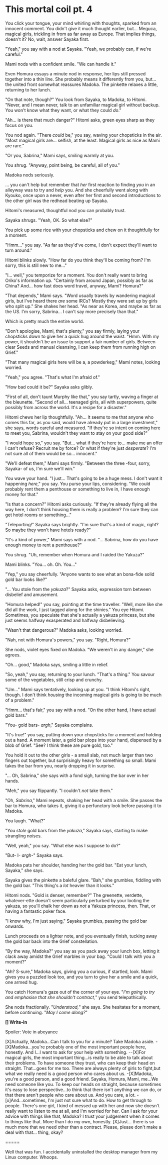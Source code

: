 # This mortal coil pt. 4

You click your tongue, your mind whirling with thoughts, sparked from an innocent comment. You didn't give it much thought earlier, but... Meguca, magical girls, trickling in from as far away as Europe. That implies things, doesn't it? No, wait, answer Sayaka first.

"Yeah," you say with a nod at Sayaka. "Yeah, we probably can, if we're careful."

Mami nods with a confident smile. "We can handle it."

Even Homura essays a minute nod in response, her lips still pressed together into a thin line. She probably means it differently from you, but... the united front somewhat reassures Madoka. The pinkette relaxes a little, returning to her lunch.

"On that note, though?" You look from Sayaka, to Madoka, to Hitomi. "Never, and I mean never, talk to an unfamiliar magical girl without backup. You won't know what they want, or what they could *do*."

"Ah... is there that much danger?" Hitomi asks, green eyes sharp as they focus on you.

You nod again. "There *could* be," you say, waving your chopsticks in the air. "Most magical girls are... selfish, at the least. Magical girls as nice as Mami are rare."

"Or you, Sabrina," Mami says, smiling warmly at you.

You shrug. "Anyway, point being, be careful, all of you."

Madoka nods seriously.

... you can't help but remember that *her* first reaction to finding *you* in an alleyway was to try and *help* you. And she cheerfully went along with Kyouko, once upon a never, even after her first and second introductions to the other girl was the redhead beating up Sayaka.

Hitomi's measured, thoughtful nod you can probably trust.

Sayaka shrugs. "Yeah, OK. So what else?"

You pick up some rice with your chopsticks and chew on it thoughtfully for a moment.

"Hmm..." you say. "As far as they'd've come, I don't expect they'll want to turn around."

Hitomi blinks slowly. "How far do you think they'll be coming from? I'm sorry, this is still new to me..."

"I... well," you temporize for a moment. You don't really want to bring Oriko's information up. "Certainly from around Japan, possibly as far as China? And... how fast does word travel, anyway, Mami? Homura?"

"That depends," Mami says. "Word usually travels by wandering magical girls, but I've heard there *are* some IRCs? Mostly they were set up by girls who split up." She shakes her head. "As near as Korea, and maybe as far as the US. I'm sorry, Sabrina... I can't say more precisely than that."

Which is pretty much the entire world.

"Don't apologise, Mami, that's plenty," you say firmly, laying your chopsticks down to give her a quick hug around the waist. "Hmm. With my power, it shouldn't be an issue to support a fair number of girls. Between clear Seeds and manual cleansing, I can keep them from running high on Grief."

"That many magical girls here will be a, a powderkeg," Mami notes, looking worried.

"Yeah," you agree. "That's what I'm afraid of."

"How bad could it be?" Sayaka asks glibly.

"First of all, don't taunt Murphy like that," you say tartly, waving a finger at the bleunette. "Second of all... teenaged girls, all with superpowers, quite possibly from across the world. It's a recipe for a disaster."

Hitomi chews her lip thoughtfully. "Ah... It seems to me that anyone who comes this far, as you said, would have already put in a large investment," she says, words careful and measured. "If they're so intent on coming here to meet you, Sabrina, wouldn't they want to stay on your good side?"

"I would hope so," you say. "But... what if they're here to... make me an offer I can't refuse? Recruit me by force? Or what if they're just *desperate*? I'm not sure all of them would be so... innocent."

"We'll defeat them," Mami says firmly. "Between the three -four, sorry, Sayaka- of us, I'm sure we'll win."

You wave your hand. "I just... That's going to be a huge mess. I don't want it happening *here*," you say. You purse your lips, considering. "We could probably rent them a penthouse or something to live in, I have enough money for that."

"Is that a concern?" Hitomi asks curiously. "If they're already flying all the way here, I don't think housing them is really a problem? I'm sure they can get hotel rooms or something..."

"Teleporting!" Sayaka says brightly. "I'm sure that's a kind of magic, right? So maybe they won't have hotels ready?"

"It's a kind of power," Mami says with a nod. "... Sabrina, how do you have enough money to rent a penthouse?"

You shrug. "Uh, remember when Homura and I raided the Yakuza?"

Mami blinks. "You... oh. Oh. You..."

"Yep," you say cheerfully. "Anyone wants to see what an bona-fide solid gold bar looks like?"

"... You stole from the *yakuza*?" Sayaka asks, expression torn between disbelief and amusement.

"Homura helped!" you say, pointing at the time traveller. "Well, more like she did all the work, I just tagged along for the shinies." You eye Hitomi. Sometimes, you speculate that she's actually a yakuza princess, but she just seems halfway exasperated and halfway disbelieving.

"Wasn't that dangerous?" Madoka asks, looking worried.

"Nah, not with Homura's powers," you say. "Right, Homura?"

She nods, violet eyes fixed on Madoka. "We weren't in any danger," she agrees.

"Oh... good," Madoka says, smiling a little in relief.

"So, yeah," you say, returning to your lunch. "That's a thing." You savour some of the vegetables, still crisp and crunchy.

"Um..." Mami says tentatively, looking up at you. "I think Hitomi's right, though. I don't think *housing* the incoming magical girls is going to be much of a problem."

"Hmm... that's fair," you say with a nod. "On the other hand, I have actual gold bars."

"You- gold bars- *argh*," Sayaka complains.

"It's true!" you say, putting down your chopsticks for a moment and holding out a hand. A moment later, a gold bar plops into your hand, dispensed by a blob of Grief. "See? I think these are pure gold, too."

You hold it out to the other girls - a small slab, not much larger than two fingers out together, but surprisingly heavy for something so small. Mami takes the bar from you, nearly dropping it in surprise.

"... Oh, Sabrina," she says with a fond sigh, turning the bar over in her hands.

"Meh," you say flippantly. "I couldn't *not* take them."

"Oh, *Sabrina*," Mami repeats, shaking her head with a smile. She passes the bar to Homura, who takes it, giving it a perfunctory look before passing it to Madoka.

You laugh. "What?"

"You *stole* gold bars from the *yakuza*," Sayaka says, starting to make strangling noises.

"Well, yeah," you say. "What else was I suppose to do?"

"But- I- *argh-*" Sayaka says.

Madoka pats her shoulder, handing her the gold bar. "Eat your lunch, Sayaka," she says.

Sayaka gives the pinkette a baleful glare. "Bah," she grumbles, fiddling with the gold bar. "This thing's a *lot* heavier than it looks."

Hitomi nods. "Gold is denser, remember?" The greenette, verdette, whatever-ette doesn't seem particularly perturbed by your looting the yakuza, so you'll chalk her down as *not* a Yakuza princess, then. That, or having a fantastic poker face.

"I know why, I'm just saying," Sayaka grumbles, passing the gold bar onwards.

Lunch proceeds on a lighter note, and you eventually finish, tucking away the gold bar back into the Grief constellation.

"By the way, Madoka?" you say as you pack away your lunch box, letting it clack away amidst the Grief marbles in your bag. "Could I talk with you a moment?"

"Ah? S-sure," Madoka says, giving you a curious, if startled, look. Mami gives you a puzzled look too, and you turn to give her a smile and a quick, one armed hug.

You catch Homura's gaze out of the corner of your eye. "*I'm going to try and emphasise that she shouldn't contract,*" you send telepathically.

She nods fractionally. "*Understood,*" she says. She hesitates for a moment, before continuing. "*May I come along?*"

**\[] Write-in**

Spoiler: Vote in abeyance

\[X]Actually, Madoka...Can I talk to you for a minute? Take Madoka aside.
-\[X]Madoka...you're probably one of the most important people here, honestly. And I...I want to ask for your help with something.
\--\[X]For magical girls, the most important thing...is really to be able to talk about their problems. To have someone they trust, who can keep their head on straight. That...goes for me too. There are always plenty of girls to fight,but what we really need is a good person who cares about us.
-\[X]Madoka, you're a good person, and a good friend. Sayaka, Homura, Mami, me...We need someone like you. To keep our heads on straight, because sometimes it's easy to lose perspective...to think that there isn't anything we can do, or that there aren't people who care about us. And you care, a lot.
-\[x]And...sometimes, I'm just not sure what to do. How to get through to people. There's one girl, I kind of messed up with her and now she doesn't really want to listen to me at all, and I'm worried for her. Can I ask for your advice with things like that, Madoka? I trust your judgement when it comes to things like that. More than I do my own, honestly.
\[X]Just... there is so much more that we need other than a contract. Please, please don't make a deal with that... thing, okay?

\=====​

Well that was fun. I accidentally uninstalled the desktop manager from my Linux computer. Whoops.
